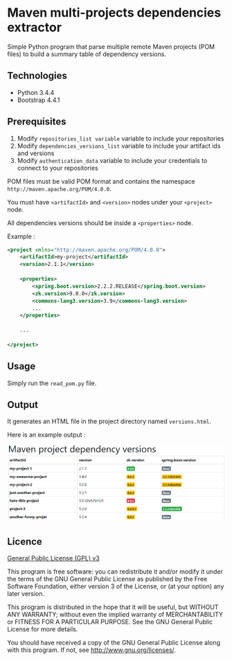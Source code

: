 # Maven multi-projects dependencies extractor

Simple Python program that parse multiple remote Maven projects (POM files) to build a summary table of dependency versions.

## Technologies

- Python 3.4.4
- Bootstrap 4.4.1

## Prerequisites

1. Modify `repositories_list variable` variable to include your repositories
2. Modify `dependencies_versions_list` variable to include your artifact ids and versions
3. Modify `authentication_data` variable to include your credentials to connect to your repositories

POM files must be valid POM format and contains the namespace `http://maven.apache.org/POM/4.0.0`.

You must have `<artifactId>` and `<version>` nodes under your `<project>` node.

All dependencies versions should be inside a `<properties>` node.

Example :

```xml
<project xmlns="http://maven.apache.org/POM/4.0.0">
    <artifactId>my-project</artifactId>
    <version>2.1.1</version>

    <properties>
        <spring.boot.version>2.2.2.RELEASE</spring.boot.version>
        <zk.version>9.0.0</zk.version>
        <commons-lang3.version>3.9</commons-lang3.version>
        ...
    </properties>

    ...

</project>
```

## Usage

Simply run the `read_pom.py` file.

## Output

It generates an HTML file in the project directory named `versions.html`.

Here is an example output :

![Login page screenshot](output.png "Generated HTML file")

## Licence

[General Public License (GPL) v3](https://www.gnu.org/licenses/gpl-3.0.en.html)

This program is free software: you can redistribute it and/or modify it under the terms of the GNU
General Public License as published by the Free Software Foundation, either version 3 of the
License, or (at your option) any later version.

This program is distributed in the hope that it will be useful, but WITHOUT ANY WARRANTY; without
even the implied warranty of MERCHANTABILITY or FITNESS FOR A PARTICULAR PURPOSE. See the GNU
General Public License for more details.
    
You should have received a copy of the GNU General Public License along with this program.  If not,
see <http://www.gnu.org/licenses/>.